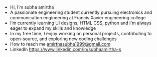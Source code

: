 - Hi, I’m subha amirtha
- A passionate engineering student currently pursuing electronics and communication engineering  at Francis Xavier engineering college
- I’m currently learning UI designs, HTML CSS, python  and I'm always eager to expand my skills and knowledge
- In my free time, I enjoy working on personal projects, contributing to open-source, and exploring new coding challenges
- How to reach me amirthasubha1999@gmail.com
- LinkedIn https://www.linkedin.com/in/subhaamirtha-s


<!---
amirthasubha30/amirthasubha30 is a ✨ special ✨ repository because its `README.md` (this file) appears on your GitHub profile.
You can click the Preview link to take a look at your changes.
--->
